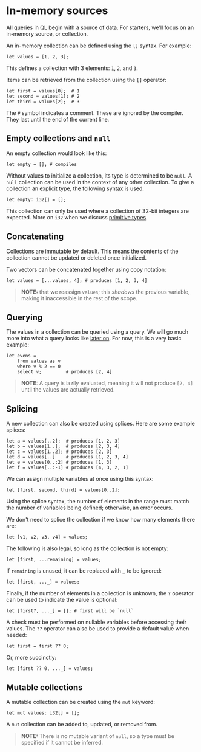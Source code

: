# In-memory sources
All queries in QL begin with a source of data. For starters, we'll focus on an in-memory source, or collection.

An in-memory collection can be defined using the `[]` syntax. For example:
```
let values = [1, 2, 3];
```

This defines a collection with 3 elements: `1`, `2`, and `3`.

Items can be retrieved from the collection using the `[]` operator:
```
let first = values[0];  # 1
let second = values[1]; # 2
let third = values[2];  # 3  
```

The `#` symbol indicates a comment. These are ignored by the compiler. They last until the end of the current line.

## Empty collections and `null`
An empty collection would look like this:
```
let empty = []; # compiles
```

Without values to initialize a collection, its type is determined to be `null`. A `null` collection can be used in the context of any other collection. To give a collection an explicit type, the following syntax is used:
```
let empty: i32[] = [];
```

This collection can only be used where a collection of 32-bit integers are expected. More on `i32` when we discuss [primitive types](./primitive-types.md).

## Concatenating
Collections are immutable by default. This means the contents of the collection cannot be updated or deleted once initialized.

Two vectors can be concatenated together using copy notation:
```
let values = [...values, 4]; # produces [1, 2, 3, 4]
```

> **NOTE:** that we reassign `values`; this *shadows* the previous variable, making it inaccessible in the rest of the scope.

## Querying
The values in a collection can be queried using a query. We will go much more into what a query looks like [later on](./queries.md). For now, this is a very basic example:
```
let evens = 
    from values as v
    where v % 2 == 0
    select v;         # produces [2, 4] 
```

> **NOTE:** A query is lazily evaluated, meaning it will not produce `[2, 4]` until the values are actually retrieved.

## Splicing
A new collection can also be created using splices. Here are some example splices:
```
let a = values[..2];  # produces [1, 2, 3]
let b = values[1..];  # produces [2, 3, 4]
let c = values[1..2]; # produces [2, 3]
let d = values[..]    # produces [1, 2, 3, 4]
let e = values[0..:2] # produces [1, 3]
let f = values[..:-1] # produces [4, 3, 2, 1]
```

We can assign multiple variables at once using this syntax:
```
let [first, second, third] = values[0..2];
```

Using the splice syntax, the number of elements in the range must match the number of variables being defined; otherwise, an error occurs.

We don't need to splice the collection if we know how many elements there are:
```
let [v1, v2, v3, v4] = values;
```

The following is also legal, so long as the collection is not empty:
```
let [first, ...remaining] = values;
```

If `remaining` is unused, it can be replaced with `_` to be ignored:
```
let [first, ..._] = values;
```

Finally, if the number of elements in a collection is unknown, the `?` operator can be used to indicate the value is optional:
```
let [first?, ..._] = []; # first will be `null`
```

A check must be performed on nullable variables before accessing their values. The `??` operator can also be used to provide a default value when needed:
```
let first = first ?? 0;
``` 

Or, more succinctly:
```
let [first ?? 0, ..._] = values;
```

## Mutable collections
A mutable collection can be created using the `mut` keyword:
```
let mut values: i32[] = [];
```

A `mut` collection can be added to, updated, or removed from. 

> **NOTE:** There is no mutable variant of `null`, so a type must be specified if it cannot be inferred.